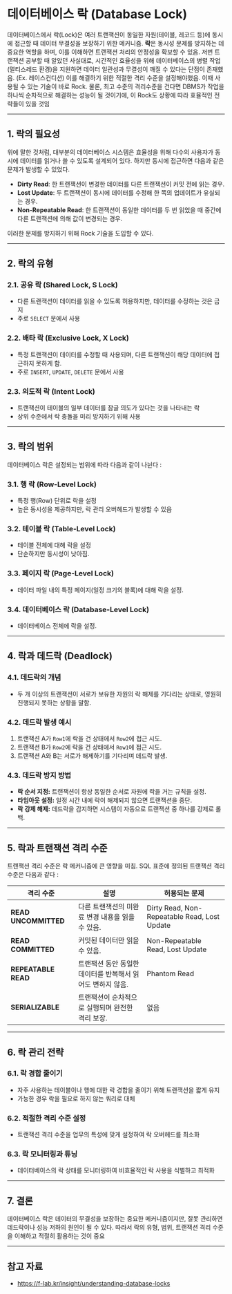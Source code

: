 # 데이터베이스 락 (Database Lock)

데이터베이스에서 락(Lock)은 여러 트랜잭션이 동일한 자원(테이블, 레코드 등)에 동시에 접근할 때 데이터 무결성을 보장하기 위한 메커니즘. 
**락**은 동시성 문제를 방지하는 데 중요한 역할을 하며, 이를 이해하면 트랜잭션 처리의 안정성을 확보할 수 있음.
저번 트랜잭션 공부할 때 알았던 사실대로, 시간적인 효율성을 위해 데이터베이스의 병렬 작업(멀티스레드 환경)을 지원하면 데이터 일관성과 무결성이 깨질 수 있다는 단점이 존재했음. (Ex. 레이스컨디션)
이를 해결하기 위한 적절한 격리 수준을 설정해야했음. 이때 사용될 수 있는 기술이 바로 Rock. 물론, 최고 수준의 격리수준을 건다면 DBMS가 작업을 하나씩 순차적으로 해결하는 성능이 될 것이기에, 이 Rock도 상황에 따라 효율적인 전략들이 있을 것임

---

## 1. 락의 필요성
위에 말한 것처럼, 대부분의 데이터베이스 시스템은 효율성을 위해 다수의 사용자가 동시에 데이터를 읽거나 쓸 수 있도록 설계되어 있다. 하지만 동시에 접근하면 다음과 같은 문제가 발생할 수 있었다.

- **Dirty Read**: 한 트랜잭션이 변경한 데이터를 다른 트랜잭션이 커밋 전에 읽는 경우.
- **Lost Update**: 두 트랜잭션이 동시에 데이터를 수정해 한 쪽의 업데이트가 유실되는 경우.
- **Non-Repeatable Read**: 한 트랜잭션이 동일한 데이터를 두 번 읽었을 때 중간에 다른 트랜잭션에 의해 값이 변경되는 경우.

이러한 문제를 방지하기 위해 Rock 기술을 도입할 수 있다.

---

## 2. 락의 유형
### 2.1. **공유 락 (Shared Lock, S Lock)**
- 다른 트랜잭션이 데이터를 읽을 수 있도록 허용하지만, 데이터를 수정하는 것은 금지
- 주로 `SELECT` 문에서 사용

### 2.2. **배타 락 (Exclusive Lock, X Lock)**
- 특정 트랜잭션이 데이터를 수정할 때 사용되며, 다른 트랜잭션이 해당 데이터에 접근하지 못하게 함.
- 주로 `INSERT`, `UPDATE`, `DELETE` 문에서 사용

### 2.3. **의도적 락 (Intent Lock)**
- 트랜잭션이 테이블의 일부 데이터를 잠글 의도가 있다는 것을 나타내는 락
- 상위 수준에서 락 충돌을 미리 방지하기 위해 사용

---

## 3. 락의 범위
데이터베이스 락은 설정되는 범위에 따라 다음과 같이 나뉜다 : 

### 3.1. **행 락 (Row-Level Lock)**
- 특정 행(Row) 단위로 락을 설정
- 높은 동시성을 제공하지만, 락 관리 오버헤드가 발생할 수 있음

### 3.2. **테이블 락 (Table-Level Lock)**
- 테이블 전체에 대해 락을 설정
- 단순하지만 동시성이 낮아짐.

### 3.3. **페이지 락 (Page-Level Lock)**
- 데이터 파일 내의 특정 페이지(일정 크기의 블록)에 대해 락을 설정.

### 3.4. **데이터베이스 락 (Database-Level Lock)**
- 데이터베이스 전체에 락을 설정.

---

## 4. 락과 데드락 (Deadlock)

### 4.1. **데드락의 개념**
- 두 개 이상의 트랜잭션이 서로가 보유한 자원의 락 해제를 기다리는 상태로, 영원히 진행되지 못하는 상황을 말함.

### 4.2. **데드락 발생 예시**
1. 트랜잭션 A가 `Row1`에 락을 건 상태에서 `Row2`에 접근 시도.
2. 트랜잭션 B가 `Row2`에 락을 건 상태에서 `Row1`에 접근 시도.
3. 트랜잭션 A와 B는 서로가 해제하기를 기다리며 데드락 발생.

### 4.3. **데드락 방지 방법**
- **락 순서 지정:** 트랜잭션이 항상 동일한 순서로 자원에 락을 거는 규칙을 설정.
- **타임아웃 설정:** 일정 시간 내에 락이 해제되지 않으면 트랜잭션을 중단.
- **락 강제 해제:** 데드락을 감지하면 시스템이 자동으로 트랜잭션 중 하나를 강제로 롤백.

---

## 5. 락과 트랜잭션 격리 수준
트랜잭션 격리 수준은 락 메커니즘에 큰 영향을 미침. SQL 표준에 정의된 트랜잭션 격리 수준은 다음과 같다 : 

| 격리 수준              | 설명                                                      | 허용되는 문제                             |
|-------------------|---------------------------------------------------------|---------------------------------------|
| **READ UNCOMMITTED** | 다른 트랜잭션의 미완료 변경 내용을 읽을 수 있음.             | Dirty Read, Non-Repeatable Read, Lost Update |
| **READ COMMITTED**   | 커밋된 데이터만 읽을 수 있음.                             | Non-Repeatable Read, Lost Update     |
| **REPEATABLE READ**  | 트랜잭션 동안 동일한 데이터를 반복해서 읽어도 변하지 않음.    | Phantom Read                         |
| **SERIALIZABLE**     | 트랜잭션이 순차적으로 실행되며 완전한 격리 보장.             | 없음                                   |

---

## 6. 락 관리 전략

### 6.1. **락 경합 줄이기**
- 자주 사용하는 테이블이나 행에 대한 락 경합을 줄이기 위해 트랜잭션을 짧게 유지
- 가능한 경우 락을 필요로 하지 않는 쿼리로 대체

### 6.2. **적절한 격리 수준 설정**
- 트랜잭션 격리 수준을 업무의 특성에 맞게 설정하여 락 오버헤드를 최소화

### 6.3. **락 모니터링과 튜닝**
- 데이터베이스의 락 상태를 모니터링하여 비효율적인 락 사용을 식별하고 최적화

---

## 7. 결론
데이터베이스 락은 데이터의 무결성을 보장하는 중요한 메커니즘이지만, 잘못 관리하면 데드락이나 성능 저하의 원인이 될 수 있다. 따라서 락의 유형, 범위, 트랜잭션 격리 수준을 이해하고 적절히 활용하는 것이 중요

---

## 참고 자료
- https://f-lab.kr/insight/understanding-database-locks

